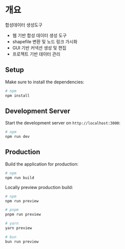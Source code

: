 # 개요

합성데이터 생성도구
- 웹 기반 합성 데이터 생성 도구
- shapefile 변환 및 노드 링크 가시화
- GUI 기반 커넥션 생성 및 편집
- 프로젝트 기반 데이터 관리

## Setup

Make sure to install the dependencies:

```bash
# npm
npm install

```

## Development Server

Start the development server on `http://localhost:3000`:

```bash
# npm
npm run dev

```

## Production

Build the application for production:

```bash
# npm
npm run build

```

Locally preview production build:

```bash
# npm
npm run preview

# pnpm
pnpm run preview

# yarn
yarn preview

# bun
bun run preview
```
